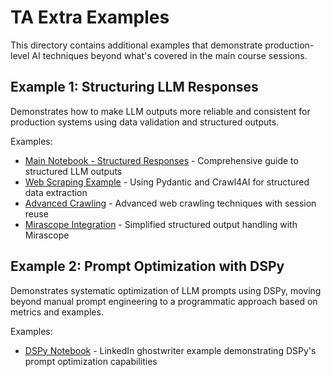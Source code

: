 # TA Extra Examples

This directory contains additional examples that demonstrate production-level AI techniques beyond what's covered in the main course sessions.

## Example 1: Structuring LLM Responses

Demonstrates how to make LLM outputs more reliable and consistent for production systems using data validation and structured outputs.

Examples:
- [Main Notebook - Structured Responses](./example%201%20-%20structuring%20responses/example_1-structuring_responses.ipynb) - Comprehensive guide to structured LLM outputs
- [Web Scraping Example](./example%201%20-%20structuring%20responses/example_1.1-webscraping.py) - Using Pydantic and Crawl4AI for structured data extraction
- [Advanced Crawling](./example%201%20-%20structuring%20responses/example_1.2-crawling.py) - Advanced web crawling techniques with session reuse
- [Mirascope Integration](./example%201%20-%20structuring%20responses/example_1.3-mirascope.py) - Simplified structured output handling with Mirascope

## Example 2: Prompt Optimization with DSPy

Demonstrates systematic optimization of LLM prompts using DSPy, moving beyond manual prompt engineering to a programmatic approach based on metrics and examples.

Examples:
- [DSPy Notebook](./example%202%20-%20prompt%20optimization/example_2-DSPy.ipynb) - LinkedIn ghostwriter example demonstrating DSPy's prompt optimization capabilities
